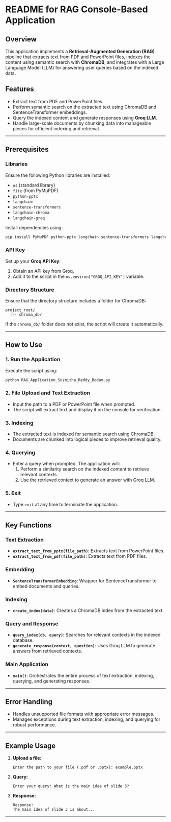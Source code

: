 
# README for RAG Console-Based Application

## Overview
This application implements a **Retrieval-Augmented Generation (RAG)** pipeline that extracts text from PDF and PowerPoint files, indexes the content using semantic search with **ChromaDB**, and integrates with a Large Language Model (LLM) for answering user queries based on the indexed data.

## Features
- Extract text from PDF and PowerPoint files.
- Perform semantic search on the extracted text using ChromaDB and SentenceTransformer embeddings.
- Query the indexed content and generate responses using **Groq LLM**.
- Handle large-scale documents by chunking data into manageable pieces for efficient indexing and retrieval.

---

## Prerequisites

### Libraries
Ensure the following Python libraries are installed:
- `os` (standard library)
- `fitz` (from PyMuPDF)
- `python-pptx`
- `langchain`
- `sentence-transformers`
- `langchain-chroma`
- `langchain-groq`

Install dependencies using:
```bash
pip install PyMuPDF python-pptx langchain sentence-transformers langchain-chroma langchain-groq
```

### API Key
Set up your **Groq API Key**:
1. Obtain an API key from Groq.
2. Add it to the script in the `os.environ["GROQ_API_KEY"]` variable.

### Directory Structure
Ensure that the directory structure includes a folder for ChromaDB:
```
project_root/
  |-- chroma_db/
```
If the `chroma_db/` folder does not exist, the script will create it automatically.

---

## How to Use

### 1. Run the Application
Execute the script using:
```bash
python RAG_Application_Susmitha_Reddy_Bodam.py
```

### 2. File Upload and Text Extraction
- Input the path to a PDF or PowerPoint file when prompted.
- The script will extract text and display it on the console for verification.

### 3. Indexing
- The extracted text is indexed for semantic search using ChromaDB.
- Documents are chunked into logical pieces to improve retrieval quality.

### 4. Querying
- Enter a query when prompted. The application will:
  1. Perform a similarity search on the indexed content to retrieve relevant contexts.
  2. Use the retrieved context to generate an answer with Groq LLM.

### 5. Exit
- Type `exit` at any time to terminate the application.

---

## Key Functions

### Text Extraction
- **`extract_text_from_pptx(file_path)`**: Extracts text from PowerPoint files.
- **`extract_text_from_pdf(file_path)`**: Extracts text from PDF files.

### Embedding
- **`SentenceTransformerEmbedding`**: Wrapper for SentenceTransformer to embed documents and queries.

### Indexing
- **`create_index(data)`**: Creates a ChromaDB index from the extracted text.

### Query and Response
- **`query_index(db, query)`**: Searches for relevant contexts in the indexed database.
- **`generate_response(context, question)`**: Uses Groq LLM to generate answers from retrieved contexts.

### Main Application
- **`main()`**: Orchestrates the entire process of text extraction, indexing, querying, and generating responses.

---

## Error Handling
- Handles unsupported file formats with appropriate error messages.
- Manages exceptions during text extraction, indexing, and querying for robust performance.

---

## Example Usage
1. **Upload a file:**
   ```
   Enter the path to your file (.pdf or .pptx): example.pptx
   ```
2. **Query:**
   ```
   Enter your query: What is the main idea of slide 3?
   ```
3. **Response:**
   ```
   Response:
   The main idea of slide 3 is about...
   ```

---

